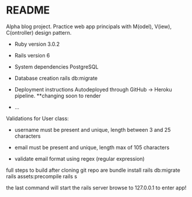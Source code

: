 # README

Alpha blog project. Practice web app principals with M(odel), V(iew), C(ontroller) design pattern.



* Ruby version
3.0.2

* Rails version
6
* System dependencies
PostgreSQL


* Database creation
rails db:migrate

* Deployment instructions
Autodeployed through GitHub -> Heroku pipeline. **changing soon to render
* ...

Validations for User class:

- username must be present and unique, length between 3 and 25 characters

- email must be present and unique, length max of 105 characters

- validate email format using regex (regular expression)

full steps to build after cloning git repo are
bundle install
rails db:migrate
rails assets:precompile
rails s

the last command will start the rails server
browse to 127.0.0.1 to enter app!
